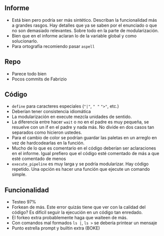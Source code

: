 ## Informe 
- Está bien pero podría ser más sintético. Describan la funcionalidad más a grandes rasgos. Hay detalles que ya se saben por el enunciado o que no son demasiado relevantes. Sobre todo en la parte de modularización.
- Bien que en el informe aclaran lo de la variable global y como solucionarlo.
- Para ortografía recomiendo pasar `aspell`

## Repo 
- Parece todo bien
- Pocos commits de Fabrizio

## Código
- `define` para caracteres especiales (`"|"`, `" "` `">"`, etc.)
- Deberían tener consistencia idiomática
- La modularización en execute mezcla unidades de sentido. 
- La diferencia entre hacer `wait` o no en el padre es muy pequeña, se resuelve con un if en el padre y nada más. No divide en dos casos tan separados como hicieron ustedes.
- Para el cambio de color se podrían guardar las paletas en un arreglo en vez de hardcodearlas en la función.
- Mucho de lo que es comentario en el código deberían ser aclaraciones en el informe. Igual prefiero que el código esté comentado de más a que esté comentado de menos
- `execute_pipeline` es muy larga y se podría modularizar. Hay código repetido. Una opción es hacer una función que ejecute un comando simple.

## Funcionalidad
- Testeo 97%
- Forkean de más. Este error quizás tiene que ver con la calidad del código? Es difícil seguir la ejecución en un código tan enredado.
- El forkeo extra probablemente haga que waiteen de más.
- Con comandos mal formados `ls |`, `ls >` se debería printear un mensaje
- Punto estrella prompt y builtin extra (BOKE)

